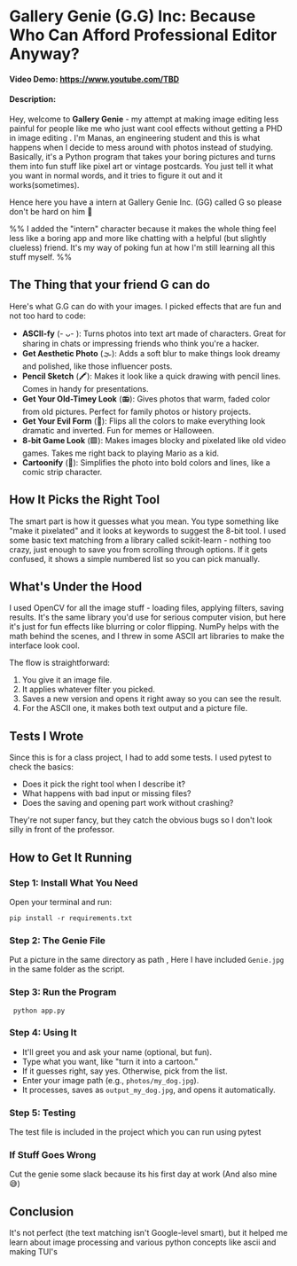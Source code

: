 # Gallery Genie (G.G) Inc: Because Who Can Afford Professional Editor Anyway?

#### Video Demo: https://www.youtube.com/TBD

#### Description:

Hey, welcome to **Gallery Genie** - my attempt at making image editing less painful for people like me who just want
cool effects without getting a PHD in image editing . I'm Manas, an engineering student and this is what happens when I
decide to mess around with photos instead of studying. Basically, it's a Python program that takes your boring pictures
and turns them into fun stuff like pixel art or vintage postcards. You just tell it what you want in normal words, and
it tries to figure it out and it works(sometimes).

Hence here you have a intern at Gallery Genie Inc. (GG) called G so please don't be hard on him 🥲

%% I added the "intern" character because it makes the whole thing feel less like a boring app and more like chatting
with a helpful (but slightly clueless) friend. It's my way of poking fun at how I'm still learning all this stuff
myself. %%

## The Thing that your friend G can do

Here's what G.G can do with your images. I picked effects that are fun and not too hard to code:

- **ASCII-fy** (- ᴗ- ): Turns photos into text art made of characters. Great for sharing in chats or impressing friends
  who think you're a hacker.
- **Get Aesthetic Photo** (🌫️): Adds a soft blur to make things look dreamy and polished, like those influencer posts.
- **Pencil Sketch** (🖍️): Makes it look like a quick drawing with pencil lines. Comes in handy for presentations.
- **Get Your Old-Timey Look** (📻): Gives photos that warm, faded color from old pictures. Perfect for family photos or
  history projects.
- **Get Your Evil Form** (🌈): Flips all the colors to make everything look dramatic and inverted. Fun for memes or
  Halloween.
- **8-bit Game Look** (🟩): Makes images blocky and pixelated like old video games. Takes me right back to playing Mario
  as a kid.
- **Cartoonify** (🧩): Simplifies the photo into bold colors and lines, like a comic strip character.

## How It Picks the Right Tool

The smart part is how it guesses what you mean. You type something like "make it pixelated" and it looks at keywords to
suggest the 8-bit tool. I used some basic text matching from a library called scikit-learn - nothing too crazy, just
enough to save you from scrolling through options. If it gets confused, it shows a simple numbered list so you can pick
manually.

## What's Under the Hood

I used OpenCV for all the image stuff - loading files, applying filters, saving results. It's the same library you'd use
for serious computer vision, but here it's just for fun effects like blurring or color flipping. NumPy helps with the
math behind the scenes, and I threw in some ASCII art libraries to make the interface look cool.

The flow is straightforward:

1. You give it an image file.
2. It applies whatever filter you picked.
3. Saves a new version and opens it right away so you can see the result.
4. For the ASCII one, it makes both text output and a picture file.

## Tests I Wrote

Since this is for a class project, I had to add some tests. I used pytest to check the basics:

- Does it pick the right tool when I describe it?
- What happens with bad input or missing files?
- Does the saving and opening part work without crashing?

They're not super fancy, but they catch the obvious bugs so I don't look silly in front of the professor.

## How to Get It Running

### Step 1: Install What You Need

Open your terminal and run:

```pip install -r requirements.txt ```

  
### Step 2: The Genie File  
Put a picture in the same directory as path , Here I have included `Genie.jpg` in the same folder as the script.  
  
### Step 3: Run the Program  

``` python app.py```

  
### Step 4: Using It  
- It'll greet you and ask your name (optional, but fun).  
- Type what you want, like "turn it into a cartoon."  
- If it guesses right, say yes. Otherwise, pick from the list.  
- Enter your image path (e.g., `photos/my_dog.jpg`).  
- It processes, saves as `output_my_dog.jpg`, and opens it automatically.  
### Step 5: Testing  
The test file is included in the project which you can run using pytest  

### If Stuff Goes Wrong  
Cut the genie some slack because its his first day at work (And also mine 😅)  
  
## Conclusion  
  
It's not perfect (the text matching isn't Google-level smart), but it helped me learn about image processing and various python concepts like ascii and making TUI's  
  